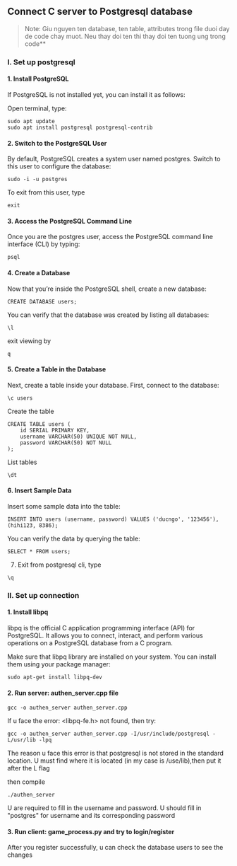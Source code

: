 ## Connect C server to Postgresql database


>Note: Giu nguyen ten database, ten table, attributes trong file duoi day de code chay muot. Neu thay doi ten thi thay doi ten tuong ung trong code** 

### I. Set up postgresql

#### 1. Install PostgreSQL
If PostgreSQL is not installed yet, you can install it as follows:

Open terminal, type:
```
sudo apt update
sudo apt install postgresql postgresql-contrib
```

#### 2. Switch to the PostgreSQL User
By default, PostgreSQL creates a system user named postgres. Switch to this user to configure the database:
```
sudo -i -u postgres
```
To exit from this user, type
```
exit
```

#### 3. Access the PostgreSQL Command Line
Once you are the postgres user, access the PostgreSQL command line interface (CLI) by typing:
```
psql
```

#### 4. Create a Database
Now that you’re inside the PostgreSQL shell, create a new database:
```
CREATE DATABASE users;
```
You can verify that the database was created by listing all databases:
```
\l
```
exit viewing by 
```
q
```
#### 5. Create a Table in the Database
Next, create a table inside your database. First, connect to the database:
```
\c users
```
Create the table
```
CREATE TABLE users (
    id SERIAL PRIMARY KEY,
    username VARCHAR(50) UNIQUE NOT NULL,
    password VARCHAR(50) NOT NULL
);
```

List tables
``` 
\dt
```

#### 6. Insert Sample Data
Insert some sample data into the table:
```
INSERT INTO users (username, password) VALUES ('ducngo', '123456'), (hihi123, 8386);
```
You can verify the data by querying the table:
```
SELECT * FROM users;
```
7. Exit from postgresql cli, type
```
\q
```

### II. Set up connection

#### 1. Install  libpq

libpq is the official C application programming interface (API) for PostgreSQL. It allows you to connect, interact, and perform various operations on a PostgreSQL database from a C program.

Make sure that libpq library are installed on your system. You can install them using your package manager:
```
sudo apt-get install libpq-dev
```
#### 2. Run server: authen_server.cpp file
```
gcc -o authen_server authen_server.cpp
```
If u face the error: <libpq-fe.h> not found, then try:
```
gcc -o authen_server authen_server.cpp -I/usr/include/postgresql -L/usr/lib -lpq
```
The reason u face this error is that postgresql is not stored in the standard location. U must find where it is located (in my case is /use/lib),then put it after the L flag

then compile
```
./authen_server
```
U are required to fill in the username and password. U should fill in "postgres" for username and its corresponding password

#### 3. Run client: game_process.py and try to login/register
After you register successfully, u can check the database users to see the changes


